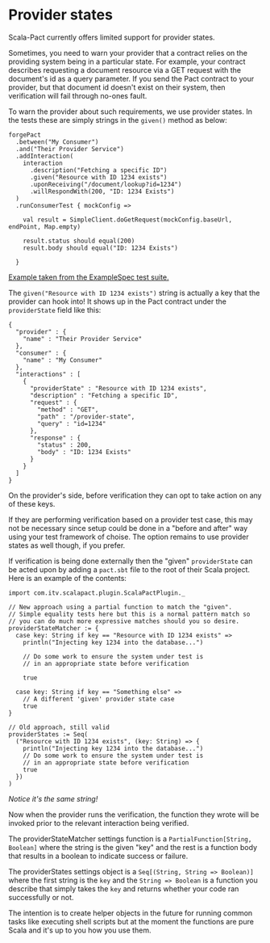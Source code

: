 
# Provider states
Scala-Pact currently offers limited support for provider states.

Sometimes, you need to warn your provider that a contract relies on the providing system being in a particular state. For example, your contract describes requesting a document resource via a GET request with the document's id as a query parameter. If you send the Pact contract to your provider, but that document id doesn't exist on their system, then verification will fail through no-ones fault.

To warn the provider about such requirements, we use provider states. In the tests these are simply strings in the `given()` method as below:

```
forgePact
  .between("My Consumer")
  .and("Their Provider Service")
  .addInteraction(
    interaction
      .description("Fetching a specific ID")
      .given("Resource with ID 1234 exists")
      .uponReceiving("/document/lookup?id=1234")
      .willRespondWith(200, "ID: 1234 Exists")
  )
  .runConsumerTest { mockConfig =>

    val result = SimpleClient.doGetRequest(mockConfig.baseUrl, endPoint, Map.empty)

    result.status should equal(200)
    result.body should equal("ID: 1234 Exists")

  }
```
[Example taken from the ExampleSpec test suite.](https://github.com/ITV/scalapact/blob/master/scalapact-scalatest/src/test/scala/com/itv/scalapact/ExampleSpec.scala)

The `given("Resource with ID 1234 exists")` string is actually a key that the provider can hook into! It shows up in the Pact contract under the `providerState` field like this:

```
{
  "provider" : {
    "name" : "Their Provider Service"
  },
  "consumer" : {
    "name" : "My Consumer"
  },
  "interactions" : [
    {
      "providerState" : "Resource with ID 1234 exists",
      "description" : "Fetching a specific ID",
      "request" : {
        "method" : "GET",
        "path" : "/provider-state",
        "query" : "id=1234"
      },
      "response" : {
        "status" : 200,
        "body" : "ID: 1234 Exists"
      }
    }
  ]
}
```

On the provider's side, before verification they can opt to take action on any of these keys.

If they are performing verification based on a provider test case, this may not be necessary since setup could be done in a "before and after" way using your test framework of choise. The option remains to use provider states as well though, if you prefer.

If verification is being done externally then the "given" `providerState` can be acted upon by adding a `pact.sbt` file to the root of their Scala project. Here is an example of the contents:

```
import com.itv.scalapact.plugin.ScalaPactPlugin._

// New approach using a partial function to match the "given".
// Simple equality tests here but this is a normal pattern match so
// you can do much more expressive matches should you so desire.
providerStateMatcher := {
  case key: String if key == "Resource with ID 1234 exists" =>
    println("Injecting key 1234 into the database...")

    // Do some work to ensure the system under test is
    // in an appropriate state before verification

    true

  case key: String if key == "Something else" =>
    // A different 'given' provider state case
    true
}

// Old approach, still valid
providerStates := Seq(
  ("Resource with ID 1234 exists", (key: String) => {
    println("Injecting key 1234 into the database...")
    // Do some work to ensure the system under test is
    // in an appropriate state before verification
    true
  })
)
```

*Notice it's the same string!*

Now when the provider runs the verification, the function they wrote will be invoked prior to the relevant interaction being verified.

The providerStateMatcher settings function is a `PartialFunction[String, Boolean]` where the string is the given "key" and the rest is a function body that results in a boolean to indicate success or failure.

The providerStates settings object is a `Seq[(String, String => Boolean)]` where the first string is the `key` and the `String => Boolean` is a function you describe that simply takes the `key` and returns whether your code ran successfully or not.

The intention is to create helper objects in the future for running common tasks like executing shell scripts but at the moment the functions are pure Scala and it's up to you how you use them.
